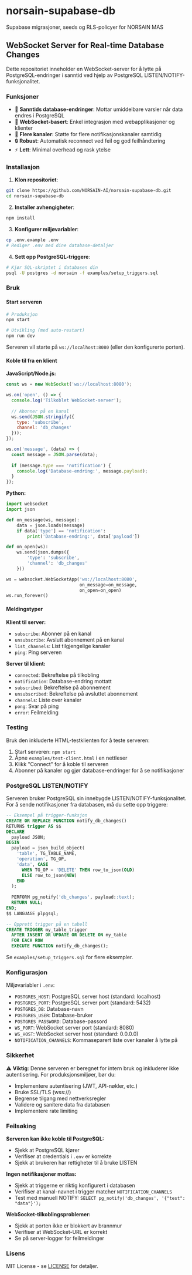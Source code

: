 # norsain-supabase-db
Supabase migrasjoner, seeds og RLS-policyer for NORSAIN MAS

## WebSocket Server for Real-time Database Changes

Dette repositoriet inneholder en WebSocket-server for å lytte på PostgreSQL-endringer i sanntid ved hjelp av PostgreSQL LISTEN/NOTIFY-funksjonalitet.

### Funksjoner

- 🔄 **Sanntids database-endringer**: Mottar umiddelbare varsler når data endres i PostgreSQL
- 🔌 **WebSocket-basert**: Enkel integrasjon med webapplikasjoner og klienter
- 📢 **Flere kanaler**: Støtte for flere notifikasjonskanaler samtidig
- 🔒 **Robust**: Automatisk reconnect ved feil og god feilhåndtering
- ⚡ **Lett**: Minimal overhead og rask ytelse

### Installasjon

1. **Klon repositoriet**:
```bash
git clone https://github.com/NORSAIN-AI/norsain-supabase-db.git
cd norsain-supabase-db
```

2. **Installer avhengigheter**:
```bash
npm install
```

3. **Konfigurer miljøvariabler**:
```bash
cp .env.example .env
# Rediger .env med dine database-detaljer
```

4. **Sett opp PostgreSQL-triggere**:
```bash
# Kjør SQL-skriptet i databasen din
psql -U postgres -d norsain -f examples/setup_triggers.sql
```

### Bruk

#### Start serveren

```bash
# Produksjon
npm start

# Utvikling (med auto-restart)
npm run dev
```

Serveren vil starte på `ws://localhost:8080` (eller den konfigurerte porten).

#### Koble til fra en klient

**JavaScript/Node.js:**
```javascript
const ws = new WebSocket('ws://localhost:8080');

ws.on('open', () => {
  console.log('Tilkoblet WebSocket-server');
  
  // Abonner på en kanal
  ws.send(JSON.stringify({
    type: 'subscribe',
    channel: 'db_changes'
  }));
});

ws.on('message', (data) => {
  const message = JSON.parse(data);
  
  if (message.type === 'notification') {
    console.log('Database-endring:', message.payload);
  }
});
```

**Python:**
```python
import websocket
import json

def on_message(ws, message):
    data = json.loads(message)
    if data['type'] == 'notification':
        print('Database-endring:', data['payload'])

def on_open(ws):
    ws.send(json.dumps({
        'type': 'subscribe',
        'channel': 'db_changes'
    }))

ws = websocket.WebSocketApp('ws://localhost:8080',
                            on_message=on_message,
                            on_open=on_open)
ws.run_forever()
```

#### Meldingstyper

**Klient til server:**
- `subscribe`: Abonner på en kanal
- `unsubscribe`: Avslutt abonnement på en kanal
- `list_channels`: List tilgjengelige kanaler
- `ping`: Ping serveren

**Server til klient:**
- `connected`: Bekreftelse på tilkobling
- `notification`: Database-endring mottatt
- `subscribed`: Bekreftelse på abonnement
- `unsubscribed`: Bekreftelse på avsluttet abonnement
- `channels`: Liste over kanaler
- `pong`: Svar på ping
- `error`: Feilmelding

### Testing

Bruk den inkluderte HTML-testklienten for å teste serveren:

1. Start serveren: `npm start`
2. Åpne `examples/test-client.html` i en nettleser
3. Klikk "Connect" for å koble til serveren
4. Abonner på kanaler og gjør database-endringer for å se notifikasjoner

### PostgreSQL LISTEN/NOTIFY

Serveren bruker PostgreSQL sin innebygde LISTEN/NOTIFY-funksjonalitet. For å sende notifikasjoner fra databasen, må du sette opp triggere:

```sql
-- Eksempel på trigger-funksjon
CREATE OR REPLACE FUNCTION notify_db_changes()
RETURNS trigger AS $$
DECLARE
  payload JSON;
BEGIN
  payload = json_build_object(
    'table', TG_TABLE_NAME,
    'operation', TG_OP,
    'data', CASE 
      WHEN TG_OP = 'DELETE' THEN row_to_json(OLD)
      ELSE row_to_json(NEW)
    END
  );
  
  PERFORM pg_notify('db_changes', payload::text);
  RETURN NULL;
END;
$$ LANGUAGE plpgsql;

-- Opprett trigger på en tabell
CREATE TRIGGER my_table_trigger
  AFTER INSERT OR UPDATE OR DELETE ON my_table
  FOR EACH ROW
  EXECUTE FUNCTION notify_db_changes();
```

Se `examples/setup_triggers.sql` for flere eksempler.

### Konfigurasjon

Miljøvariabler i `.env`:

- `POSTGRES_HOST`: PostgreSQL server host (standard: localhost)
- `POSTGRES_PORT`: PostgreSQL server port (standard: 5432)
- `POSTGRES_DB`: Database-navn
- `POSTGRES_USER`: Database-bruker
- `POSTGRES_PASSWORD`: Database-passord
- `WS_PORT`: WebSocket server port (standard: 8080)
- `WS_HOST`: WebSocket server host (standard: 0.0.0.0)
- `NOTIFICATION_CHANNELS`: Kommaseparert liste over kanaler å lytte på

### Sikkerhet

⚠️ **Viktig**: Denne serveren er beregnet for intern bruk og inkluderer ikke autentisering. For produksjonsmiljøer, bør du:

- Implementere autentisering (JWT, API-nøkler, etc.)
- Bruke SSL/TLS (wss://)
- Begrense tilgang med nettverksregler
- Validere og sanitere data fra databasen
- Implementere rate limiting

### Feilsøking

**Serveren kan ikke koble til PostgreSQL:**
- Sjekk at PostgreSQL kjører
- Verifiser at credentials i `.env` er korrekte
- Sjekk at brukeren har rettigheter til å bruke LISTEN

**Ingen notifikasjoner mottas:**
- Sjekk at triggerne er riktig konfigurert i databasen
- Verifiser at kanal-navnet i trigger matcher `NOTIFICATION_CHANNELS`
- Test med manuell NOTIFY: `SELECT pg_notify('db_changes', '{"test": "data"}');`

**WebSocket-tilkoblingsproblemer:**
- Sjekk at porten ikke er blokkert av brannmur
- Verifiser at WebSocket-URL er korrekt
- Se på server-logger for feilmeldinger

### Lisens

MIT License - se [LICENSE](LICENSE) for detaljer.
